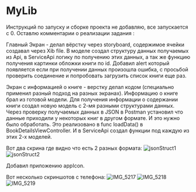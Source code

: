 # MyLib
Инструкций по запуску и сборке проекта не добавляю, все запускается с 0.  Оставлю комментарии о реализации задания : 

Главный Экран - делал вёрстку через storyboard, содержимое ячейки создавал через Xib file. 
В моделе создал структуру данных получаемых из Api, в ServiceApi логику по получению этих данных, а так же функцию получения картинки обложки книги по id. Добавил alert который появляется если при получении данных произошла ошибка, с просьбой проверить соединение и попробовать загрузить список книги еще раз.

Экран с информацией о книге - верстку делал кодом (специально применил разный подход на разных экранах). Информацию о книге брал из готовой модели. Для получения информации о содержании книги создал новую модель с 2-мя разными структурами данных. Через проверку получаемых данных в JSON в Postman установил что данные приходили у некоторых книг в другом формате. И это нужно было обработать. Это реализовано в func loadData() в BookDetailsViewController. И в ServiceApi создал функции под каждую из этих 2-х моделей.

Вот два скрина где видно что есть 2 разных формата:
![jsonStruct1](https://user-images.githubusercontent.com/120573218/232883607-722f0ff9-06d0-4c35-83de-1bacded1e2b7.jpg)
![jsonStruct2](https://user-images.githubusercontent.com/120573218/232883987-0f1171cf-7608-476b-9269-0c98a8e2e1ec.jpg)


Добавил приложению appIcon.

Вот несколько скриншотов с телефона:
![IMG_5217](https://user-images.githubusercontent.com/120573218/232885891-006f0ce6-74ab-4c37-86e7-f17a8f910dff.jpeg)
![IMG_5218](https://user-images.githubusercontent.com/120573218/232885915-8ad17db6-deef-4f07-9a52-792d4cb14730.jpeg)
![IMG_5219](https://user-images.githubusercontent.com/120573218/232885931-3bfc7be3-a73a-4592-a4e7-cf5e3f09f0f7.jpeg)
